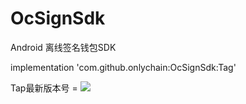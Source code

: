# OcSignSdk
Android 离线签名钱包SDK


implementation 'com.github.onlychain:OcSignSdk:Tag'   

Tap最新版本号 = [![](https://jitpack.io/v/onlychain/OcSignSdk.svg)](https://jitpack.io/#onlychain/OcSignSdk)
